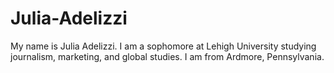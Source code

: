 # Julia-Adelizzi
My name is Julia Adelizzi. I am a sophomore at Lehigh University studying journalism, marketing, and global studies. I am from Ardmore, Pennsylvania. 
